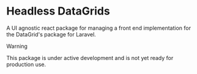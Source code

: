 # Headless DataGrids

A UI agnostic react package for managing a front end implementation for the DataGrid's package for Laravel.

> [!WARNING]
> This package is under active development and is not yet ready for production use.

